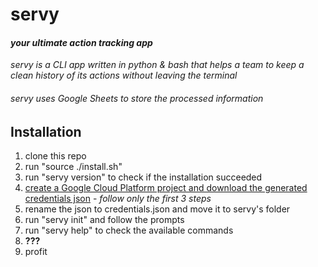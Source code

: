 # **servy**
#### *your ultimate action tracking app*
*servy is a CLI app written in python & bash that helps a team to keep a clean history of its actions without leaving the terminal*
###### servy uses Google Sheets to store the processed information

## Installation
1. clone this repo
2. run "source ./install.sh"
3. run "servy version" to check if the installation succeeded
4. [create a Google Cloud Platform project and download the generated credentials json](https://gspread.readthedocs.io/en/latest/oauth2.html) - *follow only the first 3 steps*
5. rename the json to credentials.json and move it to servy's folder
6. run "servy init" and follow the prompts
7. run "servy help" to check the available commands
8. **???**
9. profit
